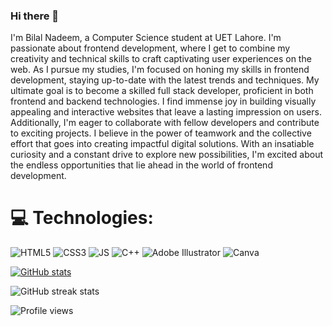 ### Hi there 👋
I'm Bilal Nadeem, a Computer Science student at UET Lahore. I'm passionate about frontend development, where I get to combine my creativity and technical skills to craft captivating user experiences on the web. As I pursue my studies, I'm focused on honing my skills in frontend development, staying up-to-date with the latest trends and techniques. My ultimate goal is to become a skilled full stack developer, proficient in both frontend and backend technologies. I find immense joy in building visually appealing and interactive websites that leave a lasting impression on users. Additionally, I'm eager to collaborate with fellow developers and contribute to exciting projects. I believe in the power of teamwork and the collective effort that goes into creating impactful digital solutions. With an insatiable curiosity and a constant drive to explore new possibilities, I'm excited about the endless opportunities that lie ahead in the world of frontend development.

# 💻 Technologies:
![HTML5](https://img.shields.io/badge/html5-%23E34F26.svg?style=for-the-badge&logo=html5&logoColor=white) ![CSS3](https://img.shields.io/badge/css3-%231572B6.svg?style=for-the-badge&logo=css3&logoColor=white) ![JS]([https://img.shields.io/badge/html5-%23E34F26.svg?style=for-the-badge&logo=html5&logoColor=white](https://th.bing.com/th/id/OIP.qa_3YkGUArtrYczkNjGqegHaHa?pid=ImgDet&rs=1)) ![C++](https://img.shields.io/badge/c++-%2300599C.svg?style=for-the-badge&logo=c%2B%2B&logoColor=white)   ![Adobe Illustrator](https://img.shields.io/badge/adobeillustrator-%23FF9A00.svg?style=for-the-badge&logo=adobeillustrator&logoColor=white) ![Canva](https://img.shields.io/badge/Canva-%2300C4CC.svg?style=for-the-badge&logo=Canva&logoColor=white)

[![GitHub stats](https://github-readme-stats.vercel.app/api?username=bilalnadeem614)](https://github.com/anuraghazra/github-readme-stats)

![GitHub streak stats](https://streak-stats.demolab.com/?user=bilalnadeem614)  

![Profile views](https://gpvc.arturio.dev/bilalnadeem614)  


<!---
bilalnadeem614/bilalnadeem614 is a ✨ special ✨ repository because its `README.md` (this file) appears on your GitHub profile.
You can click the Preview link to take a look at your changes.
--->
